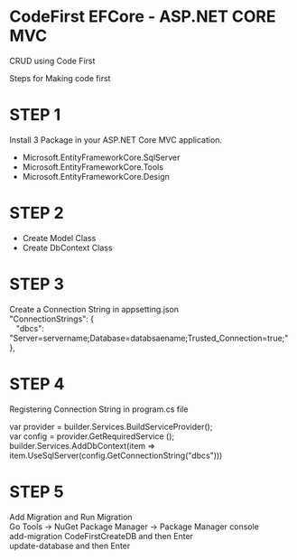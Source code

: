 # CodeFirst EFCore - ASP.NET CORE MVC
CRUD using Code First

Steps for Making code first

# STEP 1
Install 3 Package in your ASP.NET Core MVC application.
- Microsoft.EntityFrameworkCore.SqlServer
- Microsoft.EntityFrameworkCore.Tools
- Microsoft.EntityFrameworkCore.Design

# STEP 2
- Create Model Class
- Create DbContext Class

# STEP 3 
Create a Connection String in appsetting.json</br>
 "ConnectionStrings": {</br>
    &nbsp;&nbsp;&nbsp;"dbcs": "Server=servername;Database=databsaename;Trusted_Connection=true;"</br>
  },


# STEP 4
Registering Connection String in program.cs file

var provider = builder.Services.BuildServiceProvider();</br>
var config = provider.GetRequiredService<IConfiguration> ();</br>
builder.Services.AddDbContext<StudentDBContext>(item => item.UseSqlServer(config.GetConnectionString("dbcs")))

# STEP 5 
Add Migration and Run Migration</br>
Go Tools -> NuGet Package Manager -> Package Manager console</br>
add-migration CodeFirstCreateDB and then Enter</br>
update-database and then Enter
